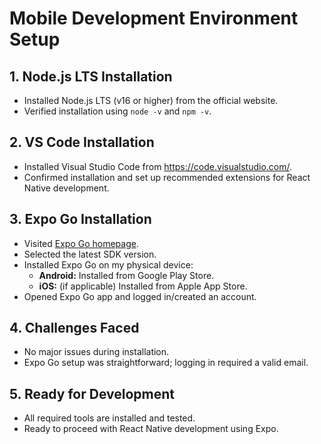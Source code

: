 # Mobile Development Environment Setup

## 1. Node.js LTS Installation
- Installed Node.js LTS (v16 or higher) from the official website.
- Verified installation using `node -v` and `npm -v`.

## 2. VS Code Installation
- Installed Visual Studio Code from https://code.visualstudio.com/.
- Confirmed installation and set up recommended extensions for React Native development.

## 3. Expo Go Installation
- Visited [Expo Go homepage](https://expo.dev/go).
- Selected the latest SDK version.
- Installed Expo Go on my physical device:
  - **Android:** Installed from Google Play Store.
  - **iOS:** (if applicable) Installed from Apple App Store.
- Opened Expo Go app and logged in/created an account.

## 4. Challenges Faced
- No major issues during installation.
- Expo Go setup was straightforward; logging in required a valid email.

## 5. Ready for Development
- All required tools are installed and tested.
- Ready to proceed with React Native development using Expo.
